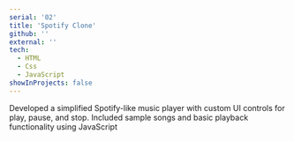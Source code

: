 ```yaml
---
serial: '02'
title: 'Spotify Clone'
github: ''
external: ''
tech:
  - HTML
  - Css
  - JavaScript
showInProjects: false
---
```


Developed a simplified Spotify-like music player with custom UI controls for play, pause, and stop. Included sample songs and basic playback functionality using JavaScript
